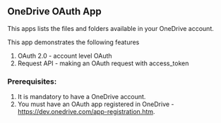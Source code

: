 ## OneDrive OAuth App

  This apps lists the files and folders available in your OneDrive account.

  This app demonstrates the following features
  
  1. OAuth 2.0 - account level OAuth
  2. Request API - making an OAuth request with access_token


### Prerequisites:

1. It is mandatory to have a OneDrive account.
2. You must have an OAuth app registered in OneDrive - https://dev.onedrive.com/app-registration.htm.
